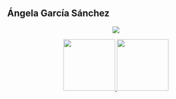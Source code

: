 ## Ángela García Sánchez


<div align="center">
  <a href="https://github.com/lageese">
    <img src="https://skillicons.dev/icons?i=git,github,c,java,python,html,linux,md" />
  </a>
</div>
<p> </p>

<div align="center">
  <a href="https://github.com/lageese">
  <img height="120em" src="https://github-readme-stats.vercel.app/api/top-langs/?username=lageese&layout=compact&langs_count=7&theme=dracula"/>
  <img height="120em" src="https://github-readme-stats.vercel.app/api?username=lageese&show_icons=true&theme=dracula&include_all_commits=true&count_private=true"/>
</div>
